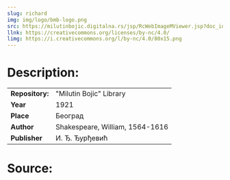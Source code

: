```yaml
---
slug: richard
img: img/logo/bmb-logo.png
src: https://milutinbojic.digitalna.rs/jsp/RcWebImageMViewer.jsp?doc_id=f77afd7c-334c-4c96-b962-b58775ca5044/00000001/vilijam1/00000007
llnk: https://creativecommons.org/licenses/by-nc/4.0/
limg: https://i.creativecommons.org/l/by-nc/4.0/80x15.png
---
```


# Description:

|                    |                                 |
|:-------------------|:--------------------------------|
| **Repository:** | "Milutin Bojic" Library      |
| **Year**         | 1921                            |
| **Place**          | Београд                         |
| **Author**         | Shakespeare, William, 1564-1616 |
| **Publisher**        | И. Ђ. Ђурђевић                  |


# Source:
